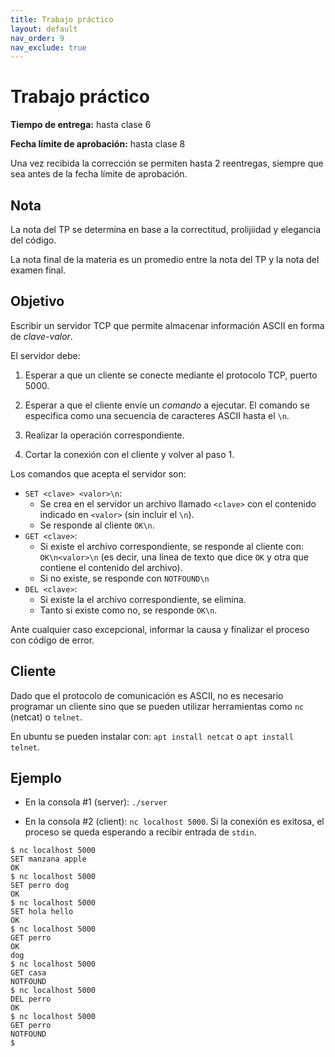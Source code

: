 ```yaml
---
title: Trabajo práctico
layout: default
nav_order: 9
nav_exclude: true
---
```


# Trabajo práctico

**Tiempo de entrega:** hasta clase 6

**Fecha límite de aprobación:** hasta clase 8

Una vez recibida la corrección se permiten hasta 2 reentregas, siempre que sea antes
de la fecha límite de aprobación.

## Nota

La nota del TP se determina en base a la correctitud, prolijiidad y elegancia
del código.

La nota final de la materia es un promedio entre la nota del TP y la nota del
examen final.

## Objetivo

Escribir un servidor TCP que permite almacenar información ASCII en forma de
_clave-valor_.

El servidor debe:

1. Esperar a que un cliente se conecte mediante el protocolo TCP, puerto 5000.

2. Esperar a que el cliente envíe un _comando_ a ejecutar. El comando se
   especifica como una secuencia de caracteres ASCII hasta el `\n`.

3. Realizar la operación correspondiente.

4. Cortar la conexión con el cliente y volver al paso 1.

Los comandos que acepta el servidor son:

* `SET <clave> <valor>\n`:
  * Se crea en el servidor un archivo llamado `<clave>` con el contenido
    indicado en `<valor>` (sin incluir el `\n`).
  * Se responde al cliente `OK\n`.
* `GET <clave>`:
  * Si existe el archivo correspondiente, se responde al cliente con:
    `OK\n<valor>\n` (es decir, una línea de texto que dice `OK` y otra que
    contiene el contenido del archivo).
  * Si no existe, se responde con `NOTFOUND\n`
* `DEL <clave>`:
  * Si existe la el archivo correspondiente, se elimina.
  * Tanto si existe como no, se responde `OK\n`.

Ante cualquier caso excepcional, informar la causa y finalizar el proceso con
código de error.

## Cliente

Dado que el protocolo de comunicación es ASCII, no es necesario programar un
cliente sino que se pueden utilizar herramientas como `nc` (netcat) o `telnet`.

En ubuntu se pueden instalar con: `apt install netcat` o `apt install telnet`.

## Ejemplo

* En la consola #1 (server): `./server`

* En la consola #2 (client): `nc localhost 5000`. Si la conexión es exitosa, el proceso
  se queda esperando a recibir entrada de `stdin`.

```
$ nc localhost 5000
SET manzana apple
OK
$ nc localhost 5000
SET perro dog
OK
$ nc localhost 5000
SET hola hello
OK
$ nc localhost 5000
GET perro
OK
dog
$ nc localhost 5000
GET casa
NOTFOUND
$ nc localhost 5000
DEL perro
OK
$ nc localhost 5000
GET perro
NOTFOUND
$
```
